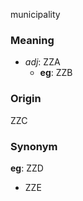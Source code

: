 municipality
### Meaning
+ _adj_: ZZA
    + __eg__: ZZB

### Origin

ZZC

### Synonym

__eg__: ZZD

+ ZZE


